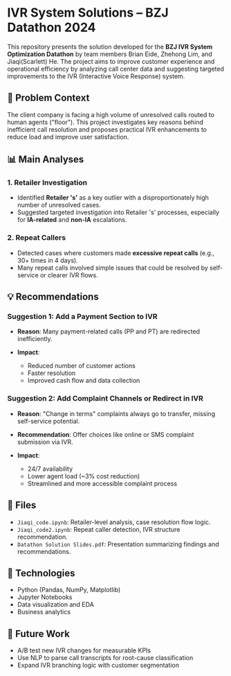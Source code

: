 # IVR System Solutions – BZJ Datathon 2024

This repository presents the solution developed for the **BZJ IVR System Optimization Datathon** by team members Brian Eide, Zhehong Lim, and Jiaqi(Scarlett) He. The project aims to improve customer experience and operational efficiency by analyzing call center data and suggesting targeted improvements to the IVR (Interactive Voice Response) system.

## 🧠 Problem Context

The client company is facing a high volume of unresolved calls routed to human agents ("floor"). This project investigates key reasons behind inefficient call resolution and proposes practical IVR enhancements to reduce load and improve user satisfaction.

## 📊 Main Analyses

### 1. Retailer Investigation

* Identified **Retailer 's'** as a key outlier with a disproportionately high number of unresolved cases.
* Suggested targeted investigation into Retailer 's' processes, especially for **IA-related** and **non-IA** escalations.

### 2. Repeat Callers

* Detected cases where customers made **excessive repeat calls** (e.g., 30+ times in 4 days).
* Many repeat calls involved simple issues that could be resolved by self-service or clearer IVR flows.

## 💡 Recommendations

### Suggestion 1: Add a Payment Section to IVR

* **Reason**: Many payment-related calls (PP and PT) are redirected inefficiently.
* **Impact**:

  * Reduced number of customer actions
  * Faster resolution
  * Improved cash flow and data collection

### Suggestion 2: Add Complaint Channels or Redirect in IVR

* **Reason**: "Change in terms" complaints always go to transfer, missing self-service potential.
* **Recommendation**: Offer choices like online or SMS complaint submission via IVR.
* **Impact**:

  * 24/7 availability
  * Lower agent load (\~3% cost reduction)
  * Streamlined and more accessible complaint process

## 📁 Files

* `Jiaqi_code.ipynb`: Retailer-level analysis, case resolution flow logic.
* `Jiaqi_code2.ipynb`: Repeat caller detection, IVR structure recommendation.
* `Datathon Solution Slides.pdf`: Presentation summarizing findings and recommendations.

## 🔧 Technologies

* Python (Pandas, NumPy, Matplotlib)
* Jupyter Notebooks
* Data visualization and EDA
* Business analytics

## 🚀 Future Work

* A/B test new IVR changes for measurable KPIs
* Use NLP to parse call transcripts for root-cause classification
* Expand IVR branching logic with customer segmentation
